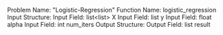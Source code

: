 Problem Name: "Logistic-Regression"
Function Name: logistic_regression
Input Structure:
Input Field: list<list<float>> X
Input Field: list<int> y
Input Field: float alpha
Input Field: int num_iters
Output Structure:
Output Field: list<float> result